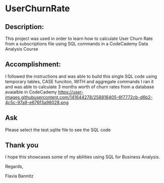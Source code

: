 # UserChurnRate
## Description:
This project was used in order to learn how to calculate User Churn Rate from a subscriptions file using SQL commands in a CodeCademy Data Analysis Course

## Accomplishment:
I followed the instructions and was able to build this single SQL code using temporary tables, CASE funciton, WITH and aggregate commands
I ran it and was able to calculate 3 months worth of churn rates from a database avaialble in CodeCademy
https://user-images.githubusercontent.com/141644278/258816405-6f7772cb-d6b2-4c5c-97a9-e676f3a98028.png
## Ask

Please select the test.sqlite file to see the SQL code

## Thank you
I hope this showcases some of my abilities using SQL for Business Analysis.

Regards, 


Flavia Bannitz
